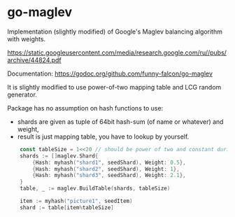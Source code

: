 # go-maglev
Implementation (slightly modified) of Google's Maglev balancing algorithm with weights.

https://static.googleusercontent.com/media/research.google.com/ru//pubs/archive/44824.pdf

Documentation:
https://godoc.org/github.com/funny-falcon/go-maglev

It is slightly modified to use power-of-two mapping table and LCG random generator.

Package has no assumption on hash functions to use:
- shards are given as tuple of 64bit hash-sum (of name or whatever) and weight,
- result is just mapping table, you have to lookup by yourself.

```go
	const tableSize = 1<<20 // should be power of two and constant during lifetime of cluster
	shards := []maglev.Shard{
	    {Hash: myhash("shard1", seedShard), Weight: 0.5},
	    {Hash: myhash("shard2", seedShard), Weight: 1},
	    {Hash: myhash("shard3", seedShard), Weight: 2.1},
	}
	table, _ := maglev.BuildTable(shards, tableSize)

	item := myhash("picture1", seedItem)
	shard := table[item%tableSize]
```
